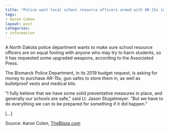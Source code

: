```yaml
---
title: "Police want local school resource officers armed with AR-15s in North Dakota"
tags:
- Aaron Cohen
layout: post
categories:
- information
---
```


A North Dakota police department wants to make sure school resource officers are on equal footing with anyone who may try to harm students, so it has requested some upgraded weapons, according to the Associated Press.

The Bismarck Police Department, in its 2019 budget request, is asking for money to purchase AR-15s, gun safes to store them in, as well as bulletproof vests and medical kits.

"I fully believe that we have some solid preventative measures in place, and generally our schools are safe," said Lt. Jason Stugelmeyer. "But we have to do everything we can to be prepared for something if it did happen."

[...]

Source: Aaron Colen, [TheBlaze.com](https://www.theblaze.com/news/2018/08/13/police-want-local-school-resource-officers-armed-with-ar-15s-in-north-dakota)
